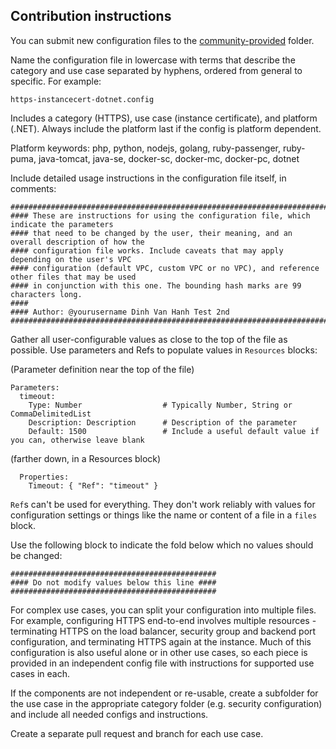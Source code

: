 ## Contribution instructions
You can submit new configuration files to the [community-provided](https://github.com/awslabs/elastic-beanstalk-samples/tree/master/configuration-files/community-provided) folder.

Name the configuration file in lowercase with terms that describe the category and use case separated by hyphens, ordered from general to specific. For example:
 
  `https-instancecert-dotnet.config`

Includes a category (HTTPS), use case (instance certificate), and platform (.NET). Always include the platform last if the config is platform dependent.

Platform keywords: php, python, nodejs, golang, ruby-passenger, ruby-puma, java-tomcat, java-se, docker-sc, docker-mc, docker-pc, dotnet

Include detailed usage instructions in the configuration file itself, in comments:
```
###################################################################################################
#### These are instructions for using the configuration file, which indicate the parameters
#### that need to be changed by the user, their meaning, and an overall description of how the
#### configuration file works. Include caveats that may apply depending on the user's VPC
#### configuration (default VPC, custom VPC or no VPC), and reference other files that may be used
#### in conjunction with this one. The bounding hash marks are 99 characters long.
####
#### Author: @yourusername Dinh Van Hanh Test 2nd
###################################################################################################
```
Gather all user-configurable values as close to the top of the file as possible. Use parameters and
Refs to populate values in `Resources` blocks:

(Parameter definition near the top of the file)
```
Parameters:
  timeout: 
    Type: Number                  # Typically Number, String or CommaDelimitedList
    Description: Description      # Description of the parameter
    Default: 1500                 # Include a useful default value if you can, otherwise leave blank
```
(farther down, in a Resources block)
```
  Properties:
    Timeout: { "Ref": "timeout" }
```
`Ref`s can't be used for everything. They don't work reliably with values for configuration
settings or things like the name or content of a file in a `files` block.

Use the following block to indicate the fold below which no values should be changed:
```
##############################################
#### Do not modify values below this line ####
##############################################
```

For complex use cases, you can split your configuration into multiple files. For example, configuring HTTPS end-to-end involves multiple resources - terminating HTTPS on the load balancer, security group and backend port configuration, and terminating HTTPS again at the instance. Much of this configuration is also useful alone or in other use cases, so each piece is provided in an independent config file with instructions for supported use cases in each.

If the components are not independent or re-usable, create a subfolder for the use case in the appropriate category folder (e.g. security configuration) and include all needed configs and instructions.

Create a separate pull request and branch for each use case.
